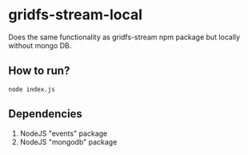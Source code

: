 # gridfs-stream-local

Does the same functionality as gridfs-stream npm package but locally without mongo DB.

## How to run?

`node index.js`

## Dependencies

1. NodeJS "events" package
2. NodeJS "mongodb" package
